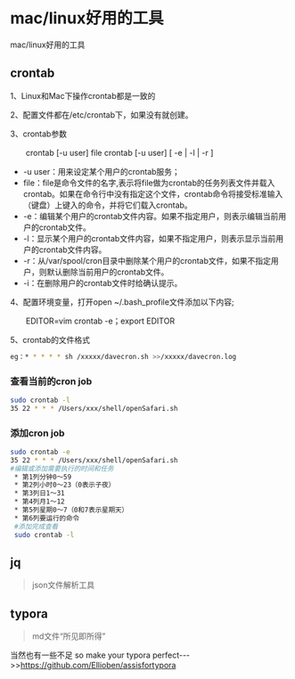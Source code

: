 # mac/linux好用的工具


mac/linux好用的工具



## crontab

1、Linux和Mac下操作crontab都是一致的

2、配置文件都在/etc/crontab下，如果没有就创建。

3、crontab参数

　　crontab [-u user] file crontab [-u user] [ -e | -l | -r ]

- -u user：用来设定某个用户的crontab服务；
- file：file是命令文件的名字,表示将file做为crontab的任务列表文件并载入crontab。如果在命令行中没有指定这个文件，crontab命令将接受标准输入（键盘）上键入的命令，并将它们载入crontab。
- -e：编辑某个用户的crontab文件内容。如果不指定用户，则表示编辑当前用户的crontab文件。
- -l：显示某个用户的crontab文件内容，如果不指定用户，则表示显示当前用户的crontab文件内容。
- -r：从/var/spool/cron目录中删除某个用户的crontab文件，如果不指定用户，则默认删除当前用户的crontab文件。
- -i：在删除用户的crontab文件时给确认提示。

 

4、配置环境变量，打开open ~/.bash_profile文件添加以下内容;

　　EDITOR=vim crontab -e；export EDITOR

5、crontab的文件格式

```bash
eg：* * * * * sh /xxxxx/davecron.sh >>/xxxxx/davecron.log
```



### 查看当前的cron job

```bash
sudo crontab -l                                                                                                                                          
35 22 * * * /Users/xxx/shell/openSafari.sh
```

### 添加cron job

```bash
sudo crontab -e 
35 22 * * * /Users/xxx/shell/openSafari.sh
#编辑或添加需要执行的时间和任务
 * 第1列分钟0～59
 * 第2列小时0～23（0表示子夜）
 * 第3列日1～31
 * 第4列月1～12
 * 第5列星期0～7（0和7表示星期天）
 * 第6列要运行的命令
 #添加完成查看
 sudo crontab -l                                                                                                                                          

```

## jq
> json文件解析工具



## typora
> md文件“所见即所得”

 当然也有一些不足
 so make your typora perfect--->>https://github.com/Ellioben/assisfortypora

